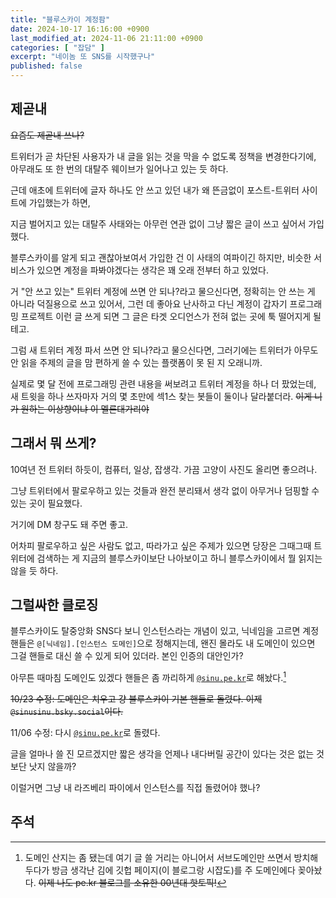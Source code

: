 ```yaml
---
title: "블루스카이 계정팜"
date: 2024-10-17 16:16:00 +0900
last_modified_at: 2024-11-06 21:11:00 +0900
categories: [ "잡담" ]
excerpt: "네이놈 또 SNS를 시작했구나"
published: false
---
```


## 제곧내

~~요즘도 제곧내 쓰나?~~

트위터가 곧 차단된 사용자가 내 글을 읽는 것을 막을 수 없도록 정책을 변경한다기에, 아무래도 또 한 번의 대탈주 웨이브가 일어나고 있는 듯 하다.

근데 애초에 트위터에 글자 하나도 안 쓰고 있던 내가 왜 뜬금없이 포스트-트위터 사이트에 가입했는가 하면,

지금 벌어지고 있는 대탈주 사태와는 아무런 연관 없이 그냥 짧은 글이 쓰고 싶어서 가입했다.

블루스카이를 알게 되고 괜찮아보여서 가입한 건 이 사태의 여파이긴 하지만, 비슷한 서비스가 있으면 계정을 파봐야겠다는 생각은 꽤 오래 전부터 하고 있었다.

거 "안 쓰고 있는" 트위터 계정에 쓰면 안 되나?라고 물으신다면, 정확히는 안 쓰는 게 아니라 덕질용으로 쓰고 있어서, 그런 데 좋아요 난사하고 다닌 계정이 갑자기 프로그래밍 프로젝트 이런 글 쓰게 되면 그 글은 타겟 오디언스가 전혀 없는 곳에 툭 떨어지게 될 테고.

그럼 새 트위터 계정 파서 쓰면 안 되나?라고 물으신다면, 그러기에는 트위터가 아무도 안 읽을 주제의 글을 맘 편하게 쓸 수 있는 플랫폼이 못 된 지 오래니까.

실제로 몇 달 전에 프로그래밍 관련 내용을 써보려고 트위터 계정을 하나 더 팠었는데, 새 트윗을 하나 쓰자마자 거의 몇 초만에 섹1스 찾는 봇들이 둘이나 달라붙더라. ~~이게 니가 원하는 이상향이냐 이 멜론대가리야~~

## 그래서 뭐 쓰게?

10여년 전 트위터 하듯이, 컴퓨터, 일상, 잡생각. 가끔 고양이 사진도 올리면 좋으려나.

그냥 트위터에서 팔로우하고 있는 것들과 완전 분리돼서 생각 없이 아무거나 덤핑할 수 있는 곳이 필요했다.

거기에 DM 창구도 돼 주면 좋고.

어차피 팔로우하고 싶은 사람도 없고, 따라가고 싶은 주제가 있으면 당장은 그때그때 트위터에 검색하는 게 지금의 블루스카이보단 나아보이고 하니 블루스카이에서 뭘 읽지는 않을 듯 하다.

## 그럴싸한 클로징

블루스카이도 탈중앙화 SNS다 보니 인스턴스라는 개념이 있고, 닉네임을 고르면 계정 핸들은 `@[닉네임].[인스턴스 도메인]`으로 정해지는데, 왠진 몰라도 내 도메인이 있으면 그걸 핸들로 대신 쓸 수 있게 되어 있더라. 본인 인증의 대안인가?

아무튼 때마침 도메인도 있겠다 핸들은 좀 까리하게 [`@sinu.pe.kr`](https://bsky.app/profile/sinu.pe.kr)로 해놨다.[^1]

~~10/23 수정: 도메인은 치우고 걍 블루스카이 기본 핸들로 돌렸다. 이제 `@sinusinu.bsky.social`이다.~~

11/06 수정: 다시 [`@sinu.pe.kr`](https://bsky.app/profile/sinu.pe.kr)로 돌렸다.

글을 얼마나 쓸 진 모르겠지만 짧은 생각을 언제나 내다버릴 공간이 있다는 것은 없는 것보단 낫지 않을까?

이럴거면 그냥 내 라즈베리 파이에서 인스턴스를 직접 돌렸어야 했나?

## 주석

[^1]: 도메인 산지는 좀 됐는데 여기 글 쓸 거리는 아니어서 서브도메인만 쓰면서 방치해두다가 방금 생각난 김에 깃헙 페이지(이 블로그랑 시잡도)를 주 도메인에다 꽂아놨다. ~~이제 나도 pe.kr 블로그를 소유한 00년대 핫토픽!~~
